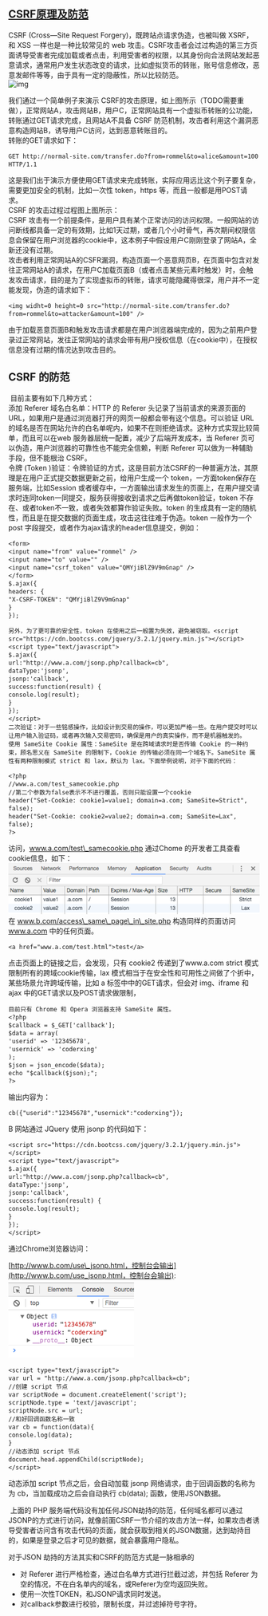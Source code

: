 ## [CSRF原理及防范](https://coderxing.gitbooks.io/architecture-evolution/di-san-pian-ff1a-bu-luo/641-web-an-quan-fang-fan/6412-csrf.html)

CSRF \(Cross—Site Request Forgery\)，既跨站点请求伪造，也被叫做 XSRF，和 XSS 一样也是一种比较常见的 web 攻击。CSRF攻击者会过过构造的第三方页面诱导受害者完成加载或者点击，利用受害者的权限，以其身份向合法网站发起恶意请求，通常用户发生状态改变的请求，比如虚拟货币的转账，账号信息修改，恶意发邮件等等，由于具有一定的隐蔽性，所以比较防范。  
![img](/staic/image/0D485010-0672-43D8-AC1E-9468D64AA14F.png)

我们通过一个简单例子来演示 CSRF的攻击原理，如上图所示（TODO需要重做），正常网站A，攻击网站B，用户C，正常网站具有一个虚拟币转账的公功能，转账通过GET请求完成，且网站A不具备 CSRF 防范机制，攻击者利用这个漏洞恶意构造网站B，诱导用户C访问，达到恶意转账目的。  
转账的GET请求如下：

```
GET http://normal-site.com/transfer.do?from=rommel&to=alice&amount=100 HTTP/1.1
```

这是我们出于演示方便使用GET请求来完成转账，实际应用远比这个列子要复杂，需要更加安全的机制，比如一次性 token，https 等，而且一般都是用POST请求。  
CSRF 的攻击过程过程图上图所示：  
CSRF 攻击有一个前提条件，是用户具有某个正常访问的访问权限。一般网站的访问断线都具备一定的有效期，比如1天过期，或者几个小时骨气，再次期间权限信息会保留在用户浏览器的cookie中，这本例子中假设用户C刚刚登录了网站A，全新还没有过期。  
攻击者利用正常网站A的CSFR漏洞，构造页面一个恶意网页B，在页面中包含对发往正常网站A的请求，在用户C加载页面B（或者点击某些元素时触发）时，会触发攻击请求，目的是为了实现虚拟币的转账，请求可能隐藏得很深，用户并不一定能发现，伪造的请求如下：

```
<img widht=0 height=0 src="http://normal-site.com/transfer.do?from=rommel&to=attacker&amount=100" />
```

由于加载恶意页面B和触发攻击请求都是在用户浏览器端完成的，因为之前用户登录过正常网站，发往正常网站的请求会带有用户授权信息（在cookie中），在授权信息没有过期的情况达到攻击目的。

## CSRF 的防范

​ 目前主要有如下几种方式：  
​添加 Referer 域名白名单：HTTP 的 Referer 头记录了当前请求的来源页面的URL，如果用户是通过浏览器打开的网页一般都会带有这个信息。可以验证 URL 的域名是否在网站允许的白名单呢内，如果不在则拒绝请求。这种方式实现比较简单，而且可以在web 服务器层统一配置，减少了后端开发成本，当 Referer 页可以伪造，用户浏览器的可靠性也不能完全信赖，判断 Referer 可以做为一种辅助手段，但不能根治 CSRF。  
令牌 \(Token \)验证：令牌验证的方式，这是目前方法CSRF的一种普遍方法，其原理是在用户正式提交数据更新之前，给用户生成一个 token，一方面token保存在服务端，比如Session 或者缓存中，一方面输出请求发生的页面上，在用户提交请求时连同token一同提交，服务获得接收到请求之后再做token验证，token 不存在、或者token不一致，或者失效都算作验证失败。token 的生成具有一定的随机性，而且是在提交数据的页面生成，攻击这往往难于伪造。token 一般作为一个post 字段提交，或者作为ajax请求的header信息提交，例如：

```
<form>
<input name="from" value="rommel" />
<input name="to" value="" />
<input name="csrf_token" value="QMYjiBlZ9V9mGnap" />
</form>
$.ajax({
headers: {
"X-CSRF-TOKEN": "QMYjiBlZ9V9mGnap"
}
});
```

```
另外，为了更可靠的安全性，token 在使用之后一般置为失效，避免被窃取。<script src="https://cdn.bootcss.com/jquery/3.2.1/jquery.min.js"></script>
<script type="text/javascript">
$.ajax({
url:"http://www.a.com/jsonp.php?callback=cb",
dataType:'jsonp',
jsonp:'callback',
success:function(result) {
console.log(result);
}
});
</script>
二次验证：对于一些铭感操作，比如设计到交易的操作，可以更加严格一些。在用户提交时可以让用户输入验证码，或者再次输入交易密码，确保是用户的真实操作，而不是机器触发的。
使用 SameSite Cookie 属性：SameSite 是在跨域请求时是否传输 Cookie 的一种约束，顾名思义在 SameSite 的限制下，Cookie 的传输必须在同一个域名下。SameSite 属性有两种限制模式 strict 和 lax，默认为 lax。下面举例说明，对于下面的代码：
```

```
<?php
//www.a.com/test_samecookie.php
//第二个参数为false表示不不进行覆盖，否则只能设置一个cookie
header("Set-Cookie: cookie1=value1; domain=a.com; SameSite=Strict", false);
header("Set-Cookie: cookie2=value2; domain=a.com; SameSite=Lax", false);
?>
```

访问，www.a.com/test\_samecookie.php 通过Chome 的开发者工具查看cookie信息，如下：  
![img](/static/image/3E9E901F-40EE-401E-B3ED-C36BFAC4CFE5.png)  
在 www.b.com/access\_same\_page\_in\_site.php 构造同样的页面访问 www.a.com 中的任何页面。

```
<a href="www.a.com/test.html">test</a>
```

点击页面上的链接之后，会发现，只有 cookie2 传递到了www.a.com strict 模式限制所有的跨域cookie传输，lax 模式相当于在安全性和可用性之间做了个折中，某些场景允许跨域传输，比如 a 标签中中的GET请求，但会对 img、iframe 和 ajax 中的GET请求以及POST请求做限制，

```
目前只有 Chrome 和 Opera 浏览器支持 SameSite 属性。
<?php
$callback = $_GET['callback'];
$data = array(
'userid' => '12345678',
'usernick' => 'coderxing'
);
$json = json_encode($data);
echo "$callback($json);";
?>
```

输出内容为：

```
cb({"userid":"12345678","usernick":"coderxing"});
```

B 网站通过 JQuery 使用 jsonp 的代码如下：

```
<script src="https://cdn.bootcss.com/jquery/3.2.1/jquery.min.js"></script>
<script type="text/javascript">
$.ajax({
url:"http://www.a.com/jsonp.php?callback=cb",
dataType:'jsonp',
jsonp:'callback',
success:function(result) {
console.log(result);
}
});
</script>
```

通过Chrome浏览器访问：

[http://www.b.com/use\_jsonp.html，控制台会输出](http://www.b.com/use_jsonp.html，控制台会输出):  
![img](/static/image/AB3E8ED3-5F75-4F76-B0E1-1413742BC7D6.png
)

```
<script type="text/javascript">
var url = "http://www.a.com/jsonp.php?callback=cb";
//创建 script 节点
var scriptNode = document.createElement('script');
scriptNode.type = 'text/javascript';
scriptNode.src = url;
//和好回调函数名称一致
var cb = function(data){
console.log(data);
}
//动态添加 script 节点
document.head.appendChild(scriptNode);
</script>
```

动态添加 script 节点之后，会自动加载 jsonp 网络请求，由于回调函数的名称为为 cb，当加载成功之后会自动执行 cb\(data\); 函数，使用JSON数据。

​ 上面的 PHP 服务端代码没有加任何JSON劫持的防范，任何域名都可以通过JSONP的方式进行访问，就像前面CSRF一节介绍的攻击方法一样，如果攻击者诱导受害者访问含有攻击代码的页面，就会获取到相关的JSON数据，达到劫持目的，如果是登录之后才可见的数据，就会暴露用户隐私。

对于JSON 劫持的方法其实和CSRF的防范方式是一脉相承的

* 对 Referer 进行严格检查，通过白名单方式进行拦截过滤，并包括 Referer 为空的情况，不在白名单内的域名，或Referer为空均返回失败。
* 使用一次性TOKEN，和JSONP请求同时发送。
* 对callback参数进行校验，限制长度，并过滤掉符号字符。



